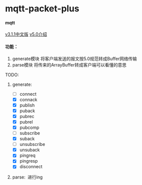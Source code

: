 # mqtt-packet-plus

#### mqtt
[v3.1.1中文版](https://mcxiaoke.gitbooks.io/mqtt-cn/content/mqtt/0309-SUBACK.html)
[v5.0介绍](https://zhuanlan.zhihu.com/p/37121056)

#### 功能：
1. generate模块 将客户端发送的报文按5.0规范转成Buffer网络传输
2. parse模块 将传来的ArrayBuffer转成客户端可以看懂的意思


TODO:
1. generate:

    - [ ] connect
    - [x] connack
    - [x] publish 
    - [x] puback
    - [x] pubrec
    - [x] pubrel
    - [x] pubcomp
    - [ ] subscribe
    - [x] suback    
    - [ ] unsubscribe
    - [x] unsuback
    - [x] pingreq
    - [x] pingresp
    - [x] disconnect

2. parse:
       进行ing
